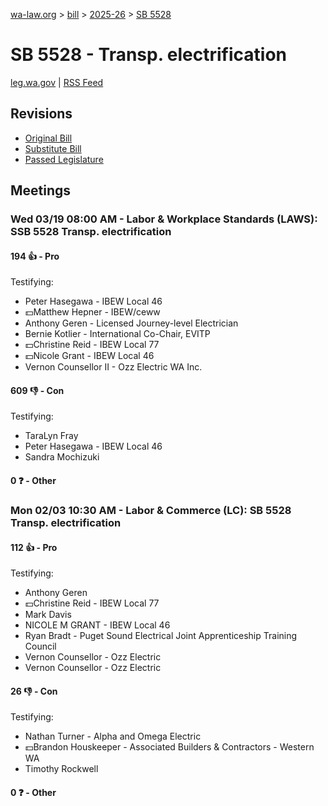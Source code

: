 [wa-law.org](/) > [bill](/bill/) > [2025-26](/bill/2025-26/) > [SB 5528](/bill/2025-26/sb/5528/)

# SB 5528 - Transp. electrification
[leg.wa.gov](https://app.leg.wa.gov/billsummary?BillNumber=5528&Year=2025&Initiative=false) | [RSS Feed](./rss.xml)

## Revisions
* [Original Bill](1/)
* [Substitute Bill](S/)
* [Passed Legislature](S.PL/)

## Meetings
### Wed 03/19 08:00 AM - Labor & Workplace Standards (LAWS): SSB 5528 Transp. electrification
#### 194 👍 - Pro
Testifying:
* Peter Hasegawa - IBEW Local 46
* 💵Matthew Hepner - IBEW/ceww
* Anthony Geren - Licensed Journey-level Electrician
* Bernie Kotlier - International Co-Chair, EVITP
* 💵Christine Reid - IBEW Local 77
* 💵Nicole Grant - IBEW Local 46
* Vernon Counsellor II - Ozz Electric WA Inc.

#### 609 👎 - Con
Testifying:
* TaraLyn Fray
* Peter Hasegawa - IBEW Local 46
* Sandra Mochizuki

#### 0 ❓ - Other

### Mon 02/03 10:30 AM - Labor & Commerce (LC): SB 5528 Transp. electrification
#### 112 👍 - Pro
Testifying:
* Anthony Geren
* 💵Christine Reid - IBEW Local 77
* Mark Davis
* NICOLE M GRANT - IBEW Local 46
* Ryan Bradt - Puget Sound Electrical Joint Apprenticeship Training Council
* Vernon Counsellor - Ozz Electric
* Vernon Counsellor - Ozz Electric

#### 26 👎 - Con
Testifying:
* Nathan Turner - Alpha and Omega Electric
* 💵Brandon Houskeeper - Associated Builders & Contractors - Western WA
* Timothy Rockwell

#### 0 ❓ - Other
